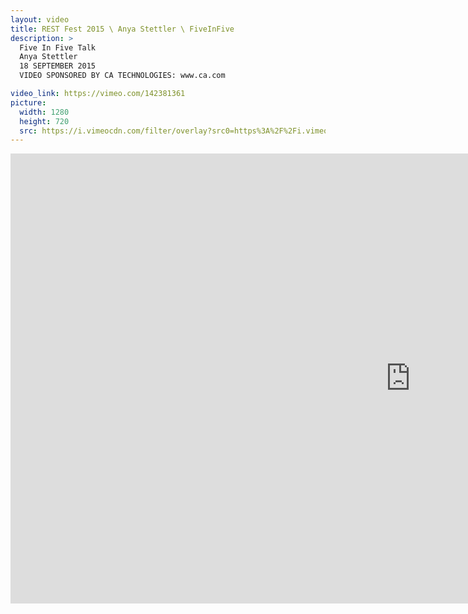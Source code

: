 ```yaml
---
layout: video
title: REST Fest 2015 \ Anya Stettler \ FiveInFive
description: >
  Five In Five Talk
  Anya Stettler
  18 SEPTEMBER 2015
  VIDEO SPONSORED BY CA TECHNOLOGIES: www.ca.com

video_link: https://vimeo.com/142381361
picture:
  width: 1280
  height: 720
  src: https://i.vimeocdn.com/filter/overlay?src0=https%3A%2F%2Fi.vimeocdn.com%2Fvideo%2F539654477_1280x720.jpg&src1=http%3A%2F%2Ff.vimeocdn.com%2Fp%2Fimages%2Fcrawler_play.png
---
```

<iframe src="https://player.vimeo.com/video/142381361?title=0&byline=0&portrait=0&badge=0&autopause=0&player_id=0" width="1280" height="720" frameborder="0" title="REST Fest 2015 \ Anya Stettler \ FiveInFive" webkitallowfullscreen mozallowfullscreen allowfullscreen></iframe>